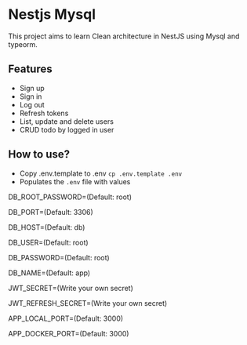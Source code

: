 # Nestjs Mysql

This project aims to learn Clean architecture in NestJS using Mysql and typeorm.

## Features

- Sign up
- Sign in
- Log out
- Refresh tokens
- List, update and delete users
- CRUD todo by logged in user

## How to use?

- Copy .env.template to .env `cp .env.template .env`
- Populates the `.env` file with values

DB_ROOT_PASSWORD=(Default: root)

DB_PORT=(Default: 3306)

DB_HOST=(Default: db)

DB_USER=(Default: root)

DB_PASSWORD=(Default: root)

DB_NAME=(Default: app)

JWT_SECRET=(Write your own secret)

JWT_REFRESH_SECRET=(Write your own secret)

APP_LOCAL_PORT=(Default: 3000)

APP_DOCKER_PORT=(Default: 3000)
